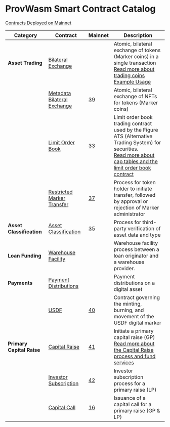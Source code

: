 
# ProvWasm Smart Contract Catalog

[Contracts Deployed on Mainnet](https://explorer.provenance.io/contracts)

| Category | Contract | Mainnet | Description | 
| -------- | -------- | ------------------- | ----------- |
| **Asset Trading** | [Bilateral Exchange](https://github.com/provenance-io/bilateral-exchange) | | Atomic, bilateral exchange of tokens (Marker coins) in a single transaction<br/>[Read more about trading coins](https://medium.com/provenanceblockchain/trading-coins-and-bilateral-settlement-on-provenance-blockchain-e254f7f0707e) <br/>[Example Usage](https://github.com/provenance-io/how-to-provenance/tree/main/bilateral-trade-example) |
| | [Metadata Bilateral Exchange](https://github.com/provenance-io/metadata-bilateral-exchange) | [39](https://explorer.provenance.io/proposal/39) | Atomic, bilateral exchange of NFTs for tokens (Marker coins) |
| | [Limit Order Book](https://github.com/provenance-io/ats-smart-contract) | [33](https://explorer.provenance.io/proposal/33) | Limit order book trading contract used by the Figure ATS (Alternative Trading System) for securities.<br/>[Read more about cap tables and the limit order book contract](https://medium.com/provenanceblockchain/cap-tables-private-company-stock-on-provenance-blockchain-e45fa172c0f1) |
| | [Restricted Marker Transfer](https://github.com/FigureTechnologies/restricted-marker-transfer-smart-contract) | [37](https://explorer.provenance.io/proposal/37) | Process for token holder to initiate transfer, followed by approval or rejection of Marker administrator |
| **Asset Classification** | [Asset Classification](https://github.com/provenance-io/asset-classification-smart-contract) | [35](https://explorer.provenance.io/proposal/35) | Process for third-party verification of asset data and type |
| **Loan Funding** | [Warehouse Facility](https://github.com/provenance-io/warehouse-facility) | | Warehouse facility process between a loan originator and a warehouse provider. |
| **Payments** | [Payment Distributions](https://github.com/provenance-io/payment-distribution-contracts) | | Payment distributions on a digital asset|
| | [USDF](https://github.com/FigureTechnologies/digital-currency-consortium) | [40](https://explorer.provenance.io/proposal/40) | Contract governing the minting, burning, and movement of the USDF digital marker |
| **Primary Capital Raise** | [Capital Raise](https://github.com/FigureTechnologies/marketpalace-raise-contract) | [41](https://explorer.provenance.io/proposal/41) | Initiate a primary capital raise (GP)<br/>[Read more about the Capital Raise process and fund services](https://medium.com/provenanceblockchain/capital-raise-contracts-on-provenance-blockchain-2873f23e16a2) |
| | [Investor Subscription](https://github.com/FigureTechnologies/marketpalace-subscription-contract) | [42](https://explorer.provenance.io/proposal/42) | Investor subscription process for a primary raise (LP) |
| | [Capital Call](https://github.com/FigureTechnologies/marketpalace-capital-call-contract) | [16](https://explorer.provenance.io/proposal/16) | Issuance of a capital call for a primary raise (GP & LP) |



